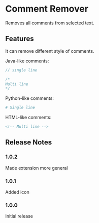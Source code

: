 # Comment Remover

Removes all comments from selected text.

## Features

It can remove different style of comments.

Java-like comments:

```java
// single line

/*
Multi line
*/
```

Python-like comments:

```python
# Single line
```

HTML-like comments:

```html
<!-- Multi line -->
```

## Release Notes

### 1.0.2

Made extension more general

### 1.0.1

Added icon

### 1.0.0

Initial release
